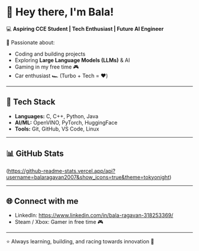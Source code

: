 # 👋 Hey there, I'm Bala!

💻 **Aspiring CCE Student | Tech Enthusiast | Future AI Engineer**  

🚀 Passionate about:
- Coding and building projects
- Exploring **Large Language Models (LLMs)** & AI
- Gaming in my free time 🎮
- Car enthusiast 🏎️ (Turbo + Tech = ❤️)

---

## 🔧 Tech Stack
- **Languages:** C, C++, Python, Java  
- **AI/ML:** OpenVINO, PyTorch, HuggingFace  
- **Tools:** Git, GitHub, VS Code, Linux  

---

## 📊 GitHub Stats
(https://github-readme-stats.vercel.app/api?username=balaragavan2007&show_icons=true&theme=tokyonight)

---

## 🌐 Connect with me
- LinkedIn: https://www.linkedin.com/in/bala-ragavan-318253369/  
- Steam / Xbox: Gamer in free time 🎮  

---

⭐ Always learning, building, and racing towards innovation 🚀
